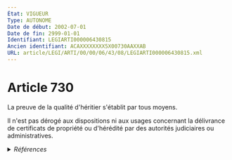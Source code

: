 ```yaml
---
État: VIGUEUR
Type: AUTONOME
Date de début: 2002-07-01
Date de fin: 2999-01-01
Identifiant: LEGIARTI000006430815
Ancien identifiant: ACAXXXXXXXX5X00730AAXXAB
URL: article/LEGI/ARTI/00/00/06/43/08/LEGIARTI000006430815.xml
---
```


<h1>Article 730</h1>

La preuve de la qualité d'héritier s'établit par tous moyens.<br />

Il n'est pas dérogé aux dispositions ni aux usages concernant la délivrance de
certificats de propriété ou d'hérédité par des autorités judiciaires ou
administratives.


<details>
  <summary><em>Références</em></summary>

  <h2>Articles faisant référence à l'article</h2>
  
  <ul>
    <li>
      <a href="https://legal.tricoteuses.fr//redirection/LEGIARTI000006284684?vers=git&vers=legifrance">Loi n° 2001-1135 du 3 décembre 2001 relative aux droits du conjoint survivant et des enfants adultérins et modernisant diverses dispositions de droit successoral - article 20 AUTONOME VIGUEUR, en vigueur depuis le 2002-07-01</a> MODIFIE source
    </li>
  </ul>
  
  <h2>Références faites par l'article</h2>
  
  <ul>
    <li>
      1924-11-18 CITATION cible <a href="https://legal.tricoteuses.fr//redirection/LEGIARTI000006285643?vers=git&vers=legifrance">Décret du 18 novembre 1924 relatif à la tenue du livre foncier dans les départements du Bas-Rhin, du Haut-Rhin et de la Moselle - article 42 AUTONOME ABROGE, en vigueur du 2005-05-28 au 2009-10-10</a>
    </li>
    <li>
      2001-12-03 MODIFIE cible <a href="https://legal.tricoteuses.fr//redirection/LEGIARTI000006284684?vers=git&vers=legifrance">Loi n° 2001-1135 du 3 décembre 2001 relative aux droits du conjoint survivant et des enfants adultérins et modernisant diverses dispositions de droit successoral - article 20 AUTONOME VIGUEUR, en vigueur depuis le 2002-07-01</a>
    </li>
    <li>
      2018-01-31 CITATION cible <a href="https://legal.tricoteuses.fr//redirection/LEGIARTI000042168415?vers=git&vers=legifrance">Arrêté du 31 janvier 2018 fixant la liste des pièces justificatives des dépenses des organismes soumis au titre III du décret n° 2012-1246 du 7 novembre 2012 relatif à la gestion budgétaire et comptable publique - article AUTONOME ABROGE, en vigueur du 2020-07-30 au 2021-06-01</a>
    </li>
    <li>
      2021-05-05 CITATION cible <a href="https://legal.tricoteuses.fr//redirection/LEGIARTI000047941076?vers=git&vers=legifrance">Arrêté du 5 mai 2021 portant nomenclature des pièces justificatives des dépenses de l'Etat - article Annexe AUTONOME MODIFIE, en vigueur du 2023-08-07 au 2023-12-06</a>
    </li>
    <li>
      2021-05-05 CITATION cible <a href="https://legal.tricoteuses.fr//redirection/LEGIARTI000045579298?vers=git&vers=legifrance">Arrêté du 5 mai 2021 fixant la liste des pièces justificatives des dépenses des organismes soumis au titre III du décret n° 2012-1246 du 7 novembre 2012 relatif à la gestion budgétaire et comptable publique - article AUTONOME MODIFIE, en vigueur du 2022-04-15 au 2023-02-19</a>
    </li>
    <li>
      2022-02-10 CITATION cible <a href="https://legal.tricoteuses.fr//redirection/LEGIARTI000045578047?vers=git&vers=legifrance">Arrêté du 10 février 2022 modifiant l'arrêté du 5 mai 2021 fixant la liste des pièces justificatives des dépenses des organismes soumis au titre III du décret n° 2012-1246 du 7 novembre 2012 relatif à la gestion budgétaire et comptable publique - article ENTIEREMENT_MODIF</a>
    </li>
    <li>
      2023-02-15 CITATION cible <a href="https://legal.tricoteuses.fr//redirection/LEGIARTI000047194045?vers=git&vers=legifrance">Arrêté du 15 février 2023 modifiant l'arrêté du 5 mai 2021 fixant la liste des pièces justificatives des dépenses des organismes soumis au titre III du décret n° 2012-1246 du 7 novembre 2012 relatif à la gestion budgétaire et comptable publique - article ENTIEREMENT_MODIF</a>
    </li>
    <li>
      2023-02-22 CITATION cible <a href="https://legal.tricoteuses.fr//redirection/LEGIARTI000047269457?vers=git&vers=legifrance">Arrêté du 22 février 2023 modifiant l'arrêté du 5 mai 2021 portant nomenclature des pièces justificatives des dépenses de l'Etat - article 2 ENTIEREMENT_MODIF</a>
    </li>
    <li>
      CODIFICATION source Loi 1803-04-19
    </li>
  </ul>
</details>
